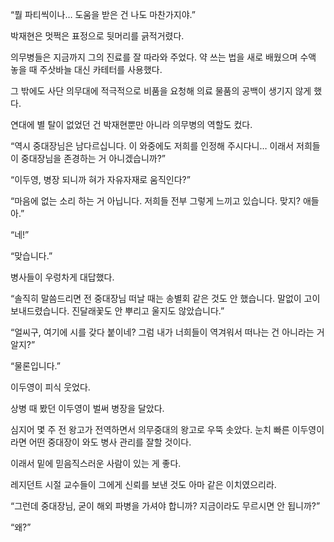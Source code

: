 “뭘 파티씩이나… 도움을 받은 건 나도 마찬가지야.”

박재현은 멋쩍은 표정으로 뒷머리를 긁적거렸다.

의무병들은 지금까지 그의 진료를 잘 따라와 주었다. 약 쓰는 법을 새로 배웠으며 수액 놓을 때 주삿바늘 대신 카테터를 사용했다.

그 밖에도 사단 의무대에 적극적으로 비품을 요청해 의료 물품의 공백이 생기지 않게 했다.

연대에 별 탈이 없었던 건 박재현뿐만 아니라 의무병의 역할도 컸다.

“역시 중대장님은 남다르십니다. 이 와중에도 저희를 인정해 주시다니… 이래서 저희들이 중대장님을 존경하는 거 아니겠습니까?”

“이두영, 병장 되니까 혀가 자유자재로 움직인다?”

“마음에 없는 소리 하는 거 아닙니다. 저희들 전부 그렇게 느끼고 있습니다. 맞지? 애들아.”

“네!”

“맞습니다.”

병사들이 우렁차게 대답했다.

“솔직히 말씀드리면 전 중대장님 떠날 때는 송별회 같은 것도 안 했습니다. 말없이 고이 보내드렸습니다. 진달래꽃도 안 뿌리고 울지도 않았습니다.”

“얼씨구, 여기에 시를 갖다 붙이네? 그럼 내가 너희들이 역겨워서 떠나는 건 아니라는 거 알지?”

“물론입니다.”

이두영이 피식 웃었다.

상병 때 봤던 이두영이 벌써 병장을 달았다.

심지어 몇 주 전 왕고가 전역하면서 의무중대의 왕고로 우뚝 솟았다. 눈치 빠른 이두영이라면 어떤 중대장이 와도 병사 관리를 잘할 것이다.

이래서 밑에 믿음직스러운 사람이 있는 게 좋다.

레지던트 시절 교수들이 그에게 신뢰를 보낸 것도 아마 같은 이치였으리라.

“그런데 중대장님, 굳이 해외 파병을 가셔야 합니까? 지금이라도 무르시면 안 됩니까?”

“왜?”